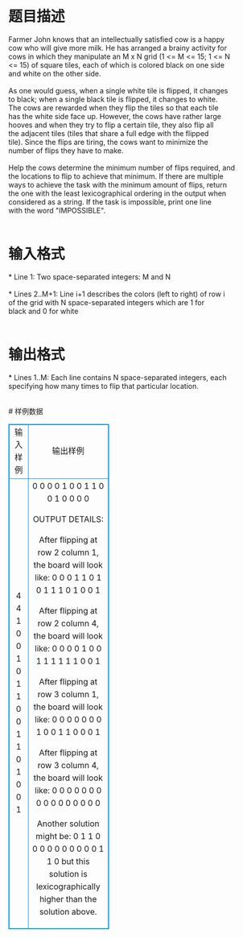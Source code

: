 # 

 
 # 题目描述 
<p>
Farmer John knows that an intellectually satisfied cow is a happy<br>cow who will give more milk. He has arranged a brainy activity for<br>cows in which they manipulate an M x N grid (1 <= M <= 15; 1 <= N<br><= 15) of square tiles, each of which is colored black on one side<br>and white on the other side.<br><br>As one would guess, when a single white tile is flipped, it changes<br>to black; when a single black tile is flipped, it changes to white.<br>The cows are rewarded when they flip the tiles so that each tile<br>has the white side face up. However, the cows have rather large<br>hooves and when they try to flip a certain tile, they also flip all<br>the adjacent tiles (tiles that share a full edge with the flipped<br>tile). Since the flips are tiring, the cows want to minimize the<br>number of flips they have to make.<br><br>Help the cows determine the minimum number of flips required, and<br>the locations to flip to achieve that minimum. If there are multiple<br>ways to achieve the task with the minimum amount of flips, return<br>the one with the least lexicographical ordering in the output when<br>considered as a string.  If the task is impossible, print one line<br>with the word "IMPOSSIBLE".<br><br></p> 

 
 # 输入格式 
<p>
* Line 1: Two space-separated integers: M and N<br><br>* Lines 2..M+1: Line i+1 describes the colors (left to right) of row i<br>        of the grid with N space-separated integers which are 1 for<br>        black and 0 for white<br><br></p> 

 
 # 输出格式 
<p>
* Lines 1..M: Each line contains N space-separated integers, each<br>        specifying how many times to flip that particular location.<br><br></p> 
# 样例数据
<style>
        table,table tr th, table tr td { border:1px solid #0094ff; }
        table { width: 200px; min-height: 25px; line-height: 25px; text-align: center; border-collapse: collapse;}   
    </style>
<table>
	<tr>
		<td>输入样例</td>
		<td>输出样例</td>
	</tr>
<tr><td>4 4
1 0 0 1
0 1 1 0
0 1 1 0
1 0 0 1


</td><td>
0 0 0 0
1 0 0 1
1 0 0 1
0 0 0 0

OUTPUT DETAILS:

After flipping at row 2 column 1, the board will look like:
0 0 0 1
1 0 1 0
1 1 1 0
1 0 0 1

After flipping at row 2 column 4, the board will look like:
0 0 0 0
1 0 0 1
1 1 1 1
1 0 0 1

After flipping at row 3 column 1, the board will look like:
0 0 0 0
0 0 0 1
0 0 1 1
0 0 0 1

After flipping at row 3 column 4, the board will look like:
0 0 0 0
0 0 0 0
0 0 0 0
0 0 0 0

Another solution might be:
0 1 1 0
0 0 0 0
0 0 0 0
0 1 1 0
but this solution is lexicographically higher than the solution above.</td></tr></table>
